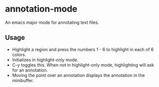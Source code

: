 # annotation-mode
An emacs major mode for annotating text files.

## Usage
- Highlight a region and press the numbers 1 - 6 to highlight in each of 6 colors.
- Initializes in highlight-only mode.
- C-y toggles this. When not in highlight-only mode, highlighting will ask for an annotation.
- Moving the point over an annotation displays the annotation in the minibuffer.
